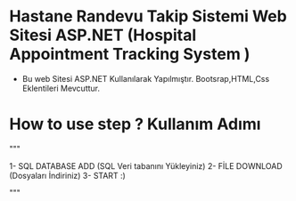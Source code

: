 # Hastane Randevu Takip Sistemi Web Sitesi ASP.NET  (Hospital Appointment Tracking System )

- Bu web Sitesi ASP.NET Kullanılarak Yapılmıştır. Bootsrap,HTML,Css Eklentileri Mevcuttur.


# How to use step ?  Kullanım Adımı

"""

1- SQL DATABASE ADD (SQL Veri tabanını Yükleyiniz)
2- FİLE DOWNLOAD (Dosyaları İndiriniz)
3- START :)

"""
